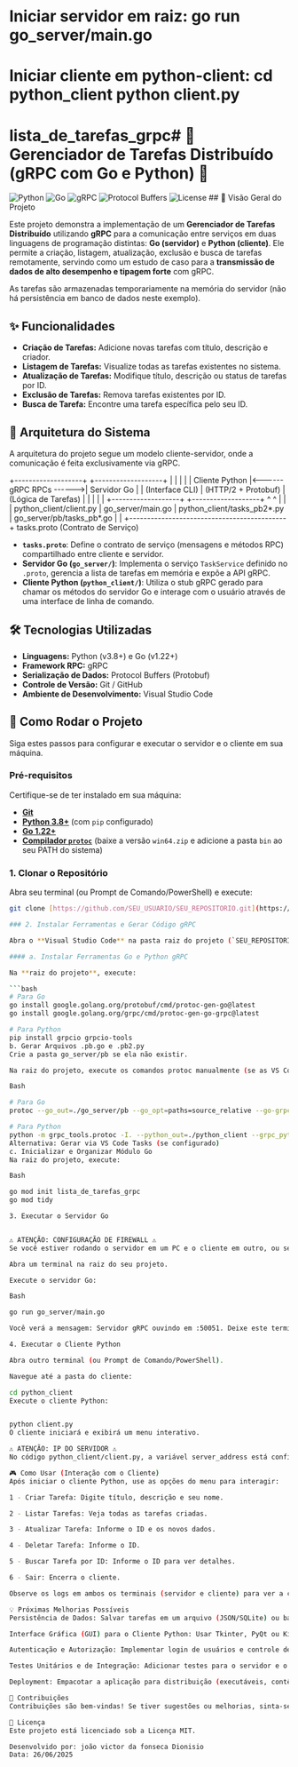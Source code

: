 # Iniciar servidor em raiz: go run go_server/main.go
# Iniciar cliente em python-client: cd python_client python client.py

# lista_de_tarefas_grpc# 🚀 Gerenciador de Tarefas Distribuído (gRPC com Go e Python) 🚀

![Python](https://img.shields.io/badge/Python-3.x-blue.svg)
![Go](https://img.shields.io/badge/Go-1.22%2B-blue.svg)
![gRPC](https://img.shields.io/badge/gRPC-Framework-green.svg)
![Protocol Buffers](https://img.shields.io/badge/Protocol%20Buffers-Data-orange.svg)
![License](https://img.shields.io/badge/License-MIT-yellow.svg) ## 📝 Visão Geral do Projeto

Este projeto demonstra a implementação de um **Gerenciador de Tarefas Distribuído** utilizando **gRPC** para a comunicação entre serviços em duas linguagens de programação distintas: **Go (servidor)** e **Python (cliente)**. Ele permite a criação, listagem, atualização, exclusão e busca de tarefas remotamente, servindo como um estudo de caso para a **transmissão de dados de alto desempenho e tipagem forte** com gRPC.

As tarefas são armazenadas temporariamente na memória do servidor (não há persistência em banco de dados neste exemplo).

## ✨ Funcionalidades

* **Criação de Tarefas:** Adicione novas tarefas com título, descrição e criador.
* **Listagem de Tarefas:** Visualize todas as tarefas existentes no sistema.
* **Atualização de Tarefas:** Modifique título, descrição ou status de tarefas por ID.
* **Exclusão de Tarefas:** Remova tarefas existentes por ID.
* **Busca de Tarefa:** Encontre uma tarefa específica pelo seu ID.

## 📐 Arquitetura do Sistema

A arquitetura do projeto segue um modelo cliente-servidor, onde a comunicação é feita exclusivamente via gRPC.

+-------------------+                          +-------------------+
|                   |                          |                   |
|  Cliente Python   |<------ gRPC RPCs ------>|     Servidor Go   |
|  (Interface CLI)  |       (HTTP/2 + Protobuf)  |  (Lógica de Tarefas)  |
|                   |                          |                   |
+-------------------+                          +-------------------+
^                                            ^
|                                            |
|  python_client/client.py                 |  go_server/main.go
|  python_client/tasks_pb2*.py             |  go_server/pb/tasks_pb*.go
|                                            |
+--------------------------------------------+
tasks.proto (Contrato de Serviço)


-   **`tasks.proto`**: Define o contrato de serviço (mensagens e métodos RPC) compartilhado entre cliente e servidor.
-   **Servidor Go (`go_server/`)**: Implementa o serviço `TaskService` definido no `.proto`, gerencia a lista de tarefas em memória e expõe a API gRPC.
-   **Cliente Python (`python_client/`)**: Utiliza o stub gRPC gerado para chamar os métodos do servidor Go e interage com o usuário através de uma interface de linha de comando.

## 🛠️ Tecnologias Utilizadas

* **Linguagens:** Python (v3.8+) e Go (v1.22+)
* **Framework RPC:** gRPC
* **Serialização de Dados:** Protocol Buffers (Protobuf)
* **Controle de Versão:** Git / GitHub
* **Ambiente de Desenvolvimento:** Visual Studio Code

## 🚀 Como Rodar o Projeto

Siga estes passos para configurar e executar o servidor e o cliente em sua máquina.

### Pré-requisitos

Certifique-se de ter instalado em sua máquina:

* [**Git**](https://git-scm.com/downloads)
* [**Python 3.8+**](https://www.python.org/downloads/) (com `pip` configurado)
* [**Go 1.22+**](https://go.dev/dl/)
* [**Compilador `protoc`**](https://github.com/protocolbuffers/protobuf/releases) (baixe a versão `win64.zip` e adicione a pasta `bin` ao seu PATH do sistema)

### 1. Clonar o Repositório

Abra seu terminal (ou Prompt de Comando/PowerShell) e execute:

```bash
git clone [https://github.com/SEU_USUARIO/SEU_REPOSITORIO.git](https://github.com/SEU_USUARIO/SEU_REPOSITORIO.git) cd SEU_REPOSITORIO_CLONADO ```

### 2. Instalar Ferramentas e Gerar Código gRPC

Abra o **Visual Studio Code** na pasta raiz do projeto (`SEU_REPOSITORIO_CLONADO`). Abra o terminal integrado do VS Code (`Terminal` -> `New Terminal`).

#### a. Instalar Ferramentas Go e Python gRPC

Na **raiz do projeto**, execute:

```bash
# Para Go
go install google.golang.org/protobuf/cmd/protoc-gen-go@latest
go install google.golang.org/grpc/cmd/protoc-gen-go-grpc@latest

# Para Python
pip install grpcio grpcio-tools
b. Gerar Arquivos .pb.go e .pb2.py
Crie a pasta go_server/pb se ela não existir.

Na raiz do projeto, execute os comandos protoc manualmente (se as VS Code Tasks não funcionarem):

Bash

# Para Go
protoc --go_out=./go_server/pb --go_opt=paths=source_relative --go-grpc_out=./go_server/pb --go-grpc_opt=paths=source_relative tasks.proto

# Para Python
python -m grpc_tools.protoc -I. --python_out=./python_client --grpc_python_out=./python_client tasks.proto
Alternativa: Gerar via VS Code Tasks (se configurado)
c. Inicializar e Organizar Módulo Go
Na raiz do projeto, execute:

Bash

go mod init lista_de_tarefas_grpc
go mod tidy

3. Executar o Servidor Go


⚠️ ATENÇÃO: CONFIGURAÇÃO DE FIREWALL ⚠️
Se você estiver rodando o servidor em um PC e o cliente em outro, ou se o cliente não conseguir conectar (Tempo limite de conexão esgotado), é CRUCIAL que você permita o python.exe e o go.exe (ou o executável gerado pelo Go) através do firewall do Windows Defender na máquina do servidor (portas TCP/UDP 50051).

Abra um terminal na raiz do seu projeto.

Execute o servidor Go:

Bash

go run go_server/main.go

Você verá a mensagem: Servidor gRPC ouvindo em :50051. Deixe este terminal aberto.

4. Executar o Cliente Python

Abra outro terminal (ou Prompt de Comando/PowerShell).

Navegue até a pasta do cliente:

cd python_client
Execute o cliente Python:


python client.py
O cliente iniciará e exibirá um menu interativo.

⚠️ ATENÇÃO: IP DO SERVIDOR ⚠️
No código python_client/client.py, a variável server_address está configurada como 'localhost:50051'. Se o servidor Go estiver rodando em outro computador na sua rede, você precisará editar essa linha no client.py para o IP real do computador do servidor (ex: '192.168.1.100:50051').

🎮 Como Usar (Interação com o Cliente)
Após iniciar o cliente Python, use as opções do menu para interagir:

1 - Criar Tarefa: Digite título, descrição e seu nome.

2 - Listar Tarefas: Veja todas as tarefas criadas.

3 - Atualizar Tarefa: Informe o ID e os novos dados.

4 - Deletar Tarefa: Informe o ID.

5 - Buscar Tarefa por ID: Informe o ID para ver detalhes.

6 - Sair: Encerra o cliente.

Observe os logs em ambos os terminais (servidor e cliente) para ver a comunicação gRPC em ação!

💡 Próximas Melhorias Possíveis
Persistência de Dados: Salvar tarefas em um arquivo (JSON/SQLite) ou banco de dados real (PostgreSQL, MySQL).

Interface Gráfica (GUI) para o Cliente Python: Usar Tkinter, PyQt ou Kivy para uma experiência de usuário mais rica.

Autenticação e Autorização: Implementar login de usuários e controle de acesso às tarefas.

Testes Unitários e de Integração: Adicionar testes para o servidor e o cliente.

Deployment: Empacotar a aplicação para distribuição (executáveis, contêineres Docker).

🤝 Contribuições
Contribuições são bem-vindas! Se tiver sugestões ou melhorias, sinta-se à vontade para abrir uma issue ou enviar um Pull Request.

📄 Licença
Este projeto está licenciado sob a Licença MIT.

Desenvolvido por: joão victor da fonseca Dionisio 
Data: 26/06/2025
